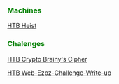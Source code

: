 <h3><font color = "Green">Machines</font></h3>


[HTB Heist](https://cnw311.github.io/hack-the-box/Hack-The-Box-Heist-Write-up)


<h3><font color = "Green">Chalenges</font></h3>


[HTB Crypto Brainy's Cipher](https://cnw311.github.io/hack-the-box/Hack-The-Box-Crypto-Brainy's-Cipher-Walkthrough)

[HTB Web-Ezpz-Challenge-Write-up]()
